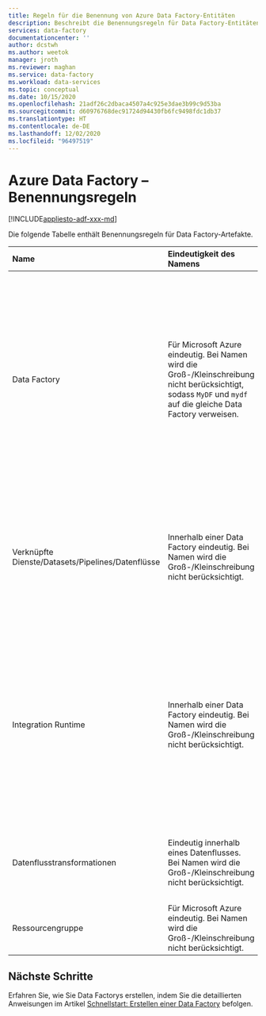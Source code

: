 ```yaml
---
title: Regeln für die Benennung von Azure Data Factory-Entitäten
description: Beschreibt die Benennungsregeln für Data Factory-Entitäten.
services: data-factory
documentationcenter: ''
author: dcstwh
ms.author: weetok
manager: jroth
ms.reviewer: maghan
ms.service: data-factory
ms.workload: data-services
ms.topic: conceptual
ms.date: 10/15/2020
ms.openlocfilehash: 21adf26c2dbaca4507a4c925e3dae3b99c9d53ba
ms.sourcegitcommit: d60976768dec91724d94430fb6fc9498fdc1db37
ms.translationtype: HT
ms.contentlocale: de-DE
ms.lasthandoff: 12/02/2020
ms.locfileid: "96497519"
---
```

# <a name="azure-data-factory---naming-rules"></a>Azure Data Factory – Benennungsregeln

[!INCLUDE[appliesto-adf-xxx-md](includes/appliesto-adf-xxx-md.md)]

Die folgende Tabelle enthält Benennungsregeln für Data Factory-Artefakte.

| Name | Eindeutigkeit des Namens | Überprüfungen |
|:--- |:--- |:--- |
| Data Factory | Für Microsoft Azure eindeutig. Bei Namen wird die Groß-/Kleinschreibung nicht berücksichtigt, sodass `MyDF` und `mydf` auf die gleiche Data Factory verweisen. |<ul><li>Jede Data Factory ist an genau ein Azure-Abonnement gebunden.</li><li>Objektnamen müssen mit einem Buchstaben oder einer Zahl beginnen und dürfen nur Buchstaben, Zahlen und Bindestriche (-) enthalten.</li><li>Jedem Bindestrich (-) muss unmittelbar ein Buchstabe oder eine Ziffer vorangestellt werden und er muss von diesen gefolgt sein. Aufeinanderfolgende Bindestriche sind in Containernamen nicht zulässig.</li><li>Namen können 3 bis 63 Zeichen lang sein.</li></ul> |
| Verknüpfte Dienste/Datasets/Pipelines/Datenflüsse | Innerhalb einer Data Factory eindeutig. Bei Namen wird die Groß-/Kleinschreibung nicht berücksichtigt. |<ul><li>Objektnamen müssen mit einem Buchstaben beginnen.</li><li>Die folgenden Zeichen sind nicht zulässig: „.“, „+“, „?“, „/“, „<“, „>“, „*“, „%“, „&“, „:“, „\\“</li><li>Bindestriche („-“) sind in den Namen von verknüpften Diensten, Datenflüssen und Datasets nicht zulässig.</li></ul>  |
| Integration Runtime |Innerhalb einer Data Factory eindeutig. Bei Namen wird die Groß-/Kleinschreibung nicht berücksichtigt. |<ul><li>Der Name der Integration Runtime darf nur Buchstaben, Zahlen und den Bindestrich (-) enthalten.</li><li>Das erste und das letzte Zeichen müssen Buchstaben oder Zahlen sein. Jedem Bindestrich (-) muss unmittelbar ein Buchstabe oder eine Ziffer vorangestellt werden und er muss von diesen gefolgt sein.</li><li>Aufeinanderfolgende Bindestriche sind im Namen der Integration Runtime nicht zulässig. </li></ul> |
| Datenflusstransformationen | Eindeutig innerhalb eines Datenflusses. Bei Namen wird die Groß-/Kleinschreibung nicht berücksichtigt. | <ul><li>Namen von Datenflusstransformationen dürfen nur Buchstaben und Ziffern enthalten.</li><li>Das erste Zeichen muss ein Buchstabe sein. </li></ul> |
| Ressourcengruppe |Für Microsoft Azure eindeutig. Bei Namen wird die Groß-/Kleinschreibung nicht berücksichtigt. | Weitere Informationen finden Sie unter [Benennungsregeln und -einschränkungen](/azure/cloud-adoption-framework/ready/azure-best-practices/naming-and-tagging#resource-naming). |

## <a name="next-steps"></a>Nächste Schritte
Erfahren Sie, wie Sie Data Factorys erstellen, indem Sie die detaillierten Anweisungen im Artikel [Schnellstart: Erstellen einer Data Factory](quickstart-create-data-factory-powershell.md) befolgen. 
